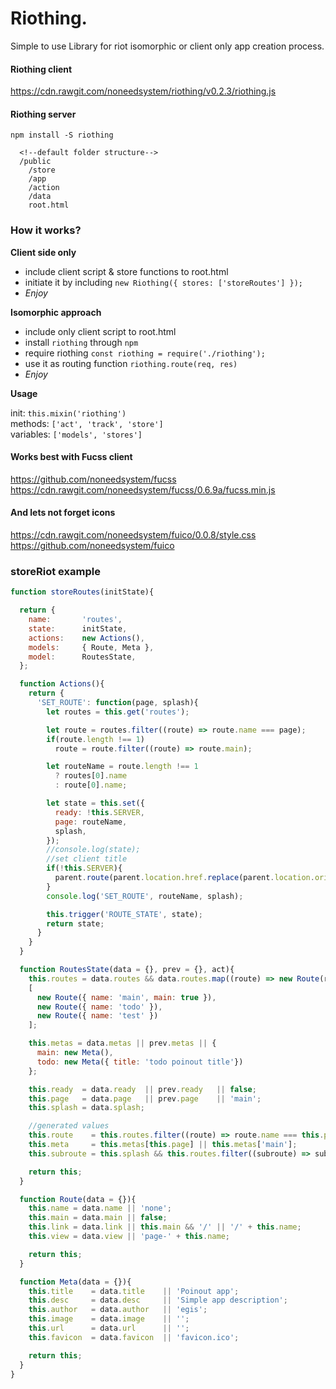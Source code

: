 # Riothing.   
Simple to use Library for riot isomorphic or client only app creation process.

#### Riothing client
https://cdn.rawgit.com/noneedsystem/riothing/v0.2.3/riothing.js

#### Riothing server
`npm install -S riothing`

```
  <!--default folder structure-->
  /public
    /store
    /app
    /action
    /data
    root.html
```

### How it works?

**Client side only**

- include client script & store functions to root.html
- initiate it by including `new Riothing({ stores: ['storeRoutes'] });`
- *Enjoy*  

**Isomorphic approach**  

- include only client script to root.html
- install `riothing` through `npm`
- require riothing `const riothing = require('./riothing');`
- use it as routing function `riothing.route(req, res)`
- *Enjoy*

**Usage**

init: `this.mixin('riothing')`  
methods: `['act', 'track', 'store']`  
variables: `['models', 'stores']`  

#### Works best with Fucss client
https://github.com/noneedsystem/fucss   
https://cdn.rawgit.com/noneedsystem/fucss/0.6.9a/fucss.min.js

#### And lets not forget icons
https://cdn.rawgit.com/noneedsystem/fuico/0.0.8/style.css  
https://github.com/noneedsystem/fuico

### storeRiot example
```javascript
function storeRoutes(initState){

  return {
    name:       'routes',
    state:      initState,
    actions:    new Actions(),
    models:     { Route, Meta },
    model:      RoutesState,
  };

  function Actions(){
    return {
      'SET_ROUTE': function(page, splash){
        let routes = this.get('routes');

        let route = routes.filter((route) => route.name === page);
        if(route.length !== 1)
          route = route.filter((route) => route.main);

        let routeName = route.length !== 1
          ? routes[0].name
          : route[0].name;

        let state = this.set({
          ready: !this.SERVER,
          page: routeName,
          splash,
        });
        //console.log(state);
        //set client title
        if(!this.SERVER){
          parent.route(parent.location.href.replace(parent.location.origin, ''), this.get('meta.title'));
        }
        console.log('SET_ROUTE', routeName, splash);

        this.trigger('ROUTE_STATE', state);
        return state;
      }
    }
  }

  function RoutesState(data = {}, prev = {}, act){
    this.routes = data.routes && data.routes.map((route) => new Route(route)) || prev.routes ||
    [
      new Route({ name: 'main', main: true }),
      new Route({ name: 'todo' }),
      new Route({ name: 'test' })
    ];

    this.metas = data.metas || prev.metas || {
      main: new Meta(),
      todo: new Meta({ title: 'todo poinout title'})
    };

    this.ready  = data.ready  || prev.ready   || false;
    this.page   = data.page   || prev.page    || 'main';
    this.splash = data.splash;

    //generated values
    this.route    = this.routes.filter((route) => route.name === this.page).shift();
    this.meta     = this.metas[this.page] || this.metas['main'];
    this.subroute = this.splash && this.routes.filter((subroute) => subroute.name === this.splash).shift();

    return this;
  }

  function Route(data = {}){
    this.name = data.name || 'none';
    this.main = data.main || false;
    this.link = data.link || this.main && '/' || '/' + this.name;
    this.view = data.view || 'page-' + this.name;

    return this;
  }

  function Meta(data = {}){
    this.title    = data.title    || 'Poinout app';
    this.desc     = data.desc     || 'Simple app description';
    this.author   = data.author   || 'egis';
    this.image    = data.image    || '';
    this.url      = data.url      || '';
    this.favicon  = data.favicon  || 'favicon.ico';

    return this;
  }
}
```
